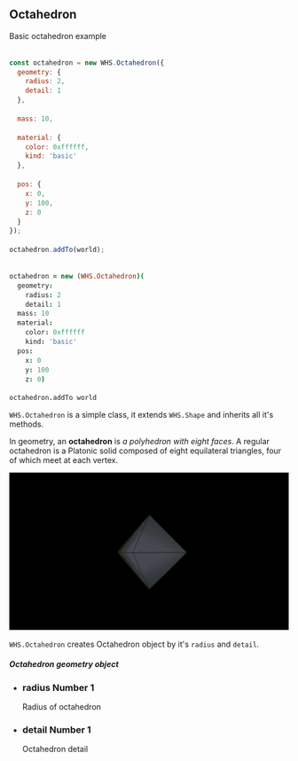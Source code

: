 <h2 class="ws" id="octahedron">Octahedron</h2>

<div class="blockTitle h3">Basic octahedron example</div>

```javascript

const octahedron = new WHS.Octahedron({
  geometry: {
    radius: 2,
    detail: 1
  },

  mass: 10,

  material: {
    color: 0xffffff,
    kind: 'basic'
  },

  pos: {
    x: 0,
    y: 100,
    z: 0
  }
});

octahedron.addTo(world);

```

```coffeescript

octahedron = new (WHS.Octahedron)(
  geometry:
    radius: 2
    detail: 1
  mass: 10
  material:
    color: 0xffffff
    kind: 'basic'
  pos:
    x: 0
    y: 100
    z: 0)

octahedron.addTo world

```


`WHS.Octahedron` is a simple class, it extends `WHS.Shape` and inherits all it's methods.

In geometry, an **octahedron** is *a polyhedron with eight faces*. A regular octahedron is a Platonic solid composed of eight equilateral triangles, four of which meet at each vertex.

<img src="images/shapes/octahedron_comp.gif" alt="rendered octahedron">

`WHS.Octahedron` creates Octahedron object by it's `radius` and `detail`.

<div class="params" id="octahedron-geometry">
  <h5>Octahedron geometry object <a href="#octahedron-geometry" class="anchor"></a></h5>
  <ul>
    <li id="octahedron-geometry-radius">
      <h3><a href="#octahedron-geometry-radius" class="anchor"></a> radius
        <span class="type">Number</span>
        <span class="default">1</span>
      </h3>
      <p>Radius of octahedron</p>
    </li>
    <li id="octahedron-geometry-detail">
      <h3><a href="#octahedron-geometry-detail" class="anchor"></a> detail
        <span class="type">Number</span>
        <span class="default">1</span>
      </h3>
      <p>Octahedron detail</p>
    </li>
  </ul>
</div>

<script src="https://gist.github.com/sasha240100/2e4fd99eed06e9c5bd05.js"></script>
